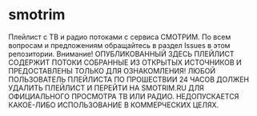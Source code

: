 # smotrim
Плейлист с ТВ и радио потоками с сервиса СМОТРИМ. По всем вопросам и предложениям обращайтесь в раздел Issues в этом репозитории.
Внимание! ОПУБЛИКОВАННЫЙ ЗДЕСЬ ПЛЕЙЛИСТ СОДЕРЖИТ ПОТОКИ СОБРАННЫЕ ИЗ ОТКРЫТЫХ ИСТОЧНИКОВ И ПРЕДОСТАВЛЕНЫ ТОЛЬКО ДЛЯ ОЗНАКОМЛЕНИЯ! ЛЮБОЙ ПОЛЬЗОВАТЕЛЬ ПЛЕЙЛИСТА ПО ПРОШЕСТВИИ 24 ЧАСОВ ДОЛЖЕН УДАЛИТЬ ПЛЕЙЛИСТ И ПЕРЕЙТИ НА SMOTRIM.RU ДЛЯ ОФИЦИАЛЬНОГО ПРОСМОТРА ТВ ИЛИ РАДИО. НЕДОПУСКАЕТСЯ КАКОЕ-ЛИБО ИСПОЛЬЗОВАНИЕ В КОММЕРЧЕСКИХ ЦЕЛЯХ.
